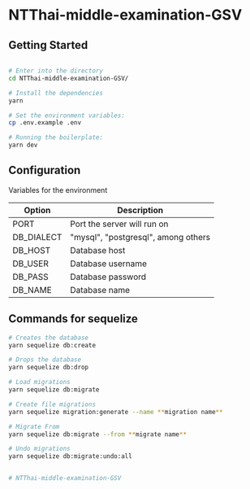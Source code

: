 # NTThai-middle-examination-GSV

## Getting Started

```bash

# Enter into the directory
cd NTThai-middle-examination-GSV/

# Install the dependencies
yarn

# Set the environment variables:
cp .env.example .env

# Running the boilerplate:
yarn dev
```

## Configuration

Variables for the environment

| Option             | Description                         |
| ------------------ | ----------------------------------- |
| PORT               | Port the server will run on         |
| DB_DIALECT         | "mysql", "postgresql", among others |
| DB_HOST            | Database host                       |
| DB_USER            | Database username                   |
| DB_PASS            | Database password                   |
| DB_NAME            | Database name                       |

## Commands for sequelize

```bash
# Creates the database
yarn sequelize db:create

# Drops the database
yarn sequelize db:drop

# Load migrations
yarn sequelize db:migrate

# Create file migrations
yarn sequelize migration:generate --name **migration name**

# Migrate From
yarn sequelize db:migrate --from **migrate name**

# Undo migrations
yarn sequelize db:migrate:undo:all


# NTThai-middle-examination-GSV
